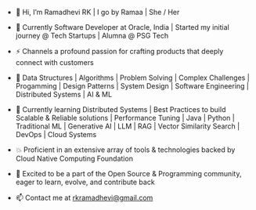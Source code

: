 - 🐼 Hi, I’m Ramadhevi RK | I go by Ramaa | She / Her

- 📌 Currently Software Developer at Oracle, India | Started my initial journey @ Tech Startups | Alumna @ PSG Tech 

- ⚡ Channels a profound passion for crafting products that deeply connect with customers

- 🌼 Data Structures | Algorithms | Problem Solving | Complex Challenges | Progamming | Design Patterns
     | System Design | Software Engineering | Distributed Systems | AI & ML
  
- 🌱 Currently learning Distributed Systems | Best Practices to build Scalable & Reliable solutions | Performance Tuning
     | Java | Python | Traditional ML | Generative AI | LLM | RAG | Vector Similarity Search | DevOps | Cloud Systems

- 💥 Proficient in an extensive array of tools & technologies backed by Cloud Native Computing Foundation 

- 💚 Excited to be a part of the Open Source & Programming community, eager to learn, evolve, and contribute back

- 📫 Contact me at rkramadhevi@gmail.com

<!---
EngineeringWithRamaa/EngineeringWithRamaa is a ✨ special ✨ repository because its `README.md` (this file) appears on your GitHub profile.
You can click the Preview link to take a look at your changes.
--->
